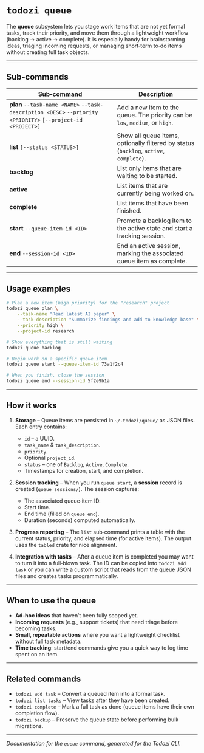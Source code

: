 # `todozi queue`

The **queue** subsystem lets you stage work items that are not yet formal tasks, track their priority, and move them through a lightweight workflow (backlog → active → complete). It is especially handy for brainstorming ideas, triaging incoming requests, or managing short‑term to‑do items without creating full task objects.

---

## Sub‑commands

| Sub‑command | Description |
|-------------|-------------|
| **plan** `--task-name <NAME>` `--task-description <DESC>` `--priority <PRIORITY>` `[--project-id <PROJECT>]` | Add a new item to the queue. The priority can be `low`, `medium`, or `high`. |
| **list** `[--status <STATUS>]` | Show all queue items, optionally filtered by status (`backlog`, `active`, `complete`). |
| **backlog** | List only items that are waiting to be started. |
| **active** | List items that are currently being worked on. |
| **complete** | List items that have been finished. |
| **start** `--queue-item-id <ID>` | Promote a backlog item to the active state and start a tracking session. |
| **end** `--session-id <ID>` | End an active session, marking the associated queue item as complete. |

---

## Usage examples

```sh
# Plan a new item (high priority) for the "research" project
todozi queue plan \
    --task-name "Read latest AI paper" \
    --task-description "Summarize findings and add to knowledge base" \
    --priority high \
    --project-id research

# Show everything that is still waiting
todozi queue backlog

# Begin work on a specific queue item
todozi queue start --queue-item-id 73a1f2c4

# When you finish, close the session
todozi queue end --session-id 5f2e9b1a
```

---

## How it works

1. **Storage** – Queue items are persisted in `~/.todozi/queue/` as JSON files. Each entry contains:
   - `id` – a UUID.
   - `task_name` & `task_description`.
   - `priority`.
   - Optional `project_id`.
   - `status` – one of `Backlog`, `Active`, `Complete`.
   - Timestamps for creation, start, and completion.

2. **Session tracking** – When you run `queue start`, a **session** record is created (`queue_sessions/`). The session captures:
   - The associated queue‑item ID.
   - Start time.
   - End time (filled on `queue end`).
   - Duration (seconds) computed automatically.

3. **Progress reporting** – The `list` sub‑command prints a table with the current status, priority, and elapsed time (for active items). The output uses the `tabled` crate for nice alignment.

4. **Integration with tasks** – After a queue item is completed you may want to turn it into a full‑blown task. The ID can be copied into `todozi add task` or you can write a custom script that reads from the queue JSON files and creates tasks programmatically.

---

## When to use the queue

- **Ad‑hoc ideas** that haven’t been fully scoped yet.
- **Incoming requests** (e.g., support tickets) that need triage before becoming tasks.
- **Small, repeatable actions** where you want a lightweight checklist without full task metadata.
- **Time tracking**: start/end commands give you a quick way to log time spent on an item.

---

## Related commands

- `todozi add task` – Convert a queued item into a formal task.
- `todozi list tasks` – View tasks after they have been created.
- `todozi complete` – Mark a full task as done (queue items have their own completion flow).
- `todozi backup` – Preserve the queue state before performing bulk migrations.

---

*Documentation for the `queue` command, generated for the Todozi CLI.*
